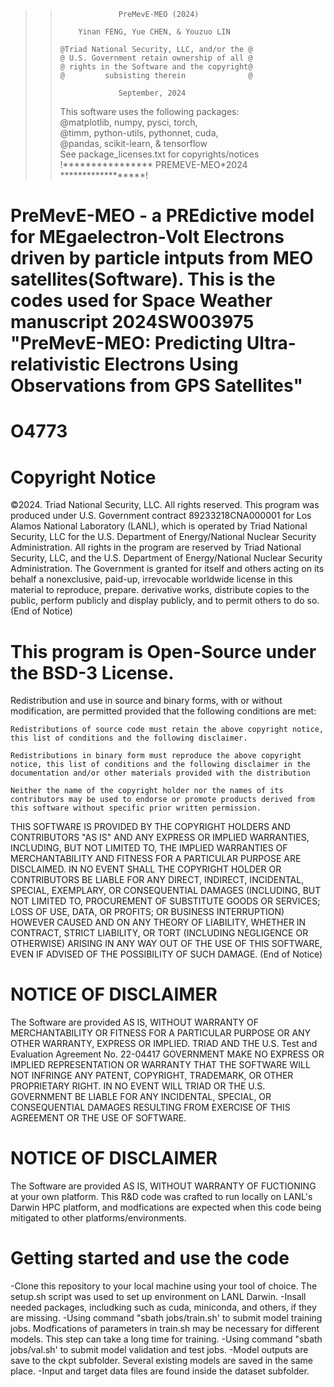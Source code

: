  >>                                                    
 >>                  PreMevE-MEO (2024)                
 >>                                                    
 >>         Yinan FENG, Yue CHEN, & Youzuo LIN         
 >>                                                    
 >>     @Triad National Security, LLC, and/or the @    
 >>     @ U.S. Government retain ownership of all @    
 >>     @ rights in the Software and the copyright@    
 >>     @         subsisting therein              @    
 >>                                                    
 >>                  September, 2024                   
 >>
 >> This software uses the following packages:         
 >>    @matplotlib, numpy, pysci, torch,                 
 >>    @timm, python-utils, pythonnet, cuda,             
 >>    @pandas, scikit-learn, & tensorflow              
 >> See package_licenses.txt for copyrights/notices    
 >>!****************  PREMEVE-MEO*2024  ******************!


# PreMevE-MEO  - a PREdictive model for MEgaelectron-Volt Electrons driven by particle intputs from MEO satellites(Software). This is the codes used for Space Weather manuscript 2024SW003975 "PreMevE-MEO: Predicting Ultra-relativistic Electrons Using Observations from GPS Satellites"

# O4773

# Copyright Notice
©2024. Triad National Security, LLC. All rights reserved.
This program was produced under U.S. Government contract 89233218CNA000001 for Los Alamos National Laboratory (LANL), which is operated by Triad National Security, LLC for the U.S. Department of Energy/National Nuclear Security Administration. All rights in the program are reserved by Triad National Security, LLC, and the U.S. Department of Energy/National Nuclear Security Administration. The Government is granted for itself and others acting on its behalf a nonexclusive, paid-up, irrevocable worldwide license in this material to reproduce, prepare. derivative works, distribute copies to the public, perform publicly and display publicly, and to permit others to do so.
(End of Notice)

# This program is Open-Source under the BSD-3 License.
Redistribution and use in source and binary forms, with or without modification, are permitted provided that the following conditions are met: 

    Redistributions of source code must retain the above copyright notice, this list of conditions and the following disclaimer. 

    Redistributions in binary form must reproduce the above copyright notice, this list of conditions and the following disclaimer in the documentation and/or other materials provided with the distribution

    Neither the name of the copyright holder nor the names of its contributors may be used to endorse or promote products derived from this software without specific prior written permission.

THIS SOFTWARE IS PROVIDED BY THE COPYRIGHT HOLDERS AND CONTRIBUTORS "AS IS" AND ANY EXPRESS OR IMPLIED WARRANTIES, INCLUDING, BUT NOT LIMITED TO, THE IMPLIED WARRANTIES OF MERCHANTABILITY AND FITNESS FOR A PARTICULAR PURPOSE ARE DISCLAIMED. IN NO EVENT SHALL THE COPYRIGHT HOLDER OR CONTRIBUTORS BE LIABLE FOR ANY DIRECT, INDIRECT, INCIDENTAL, SPECIAL, EXEMPLARY, OR CONSEQUENTIAL DAMAGES (INCLUDING, BUT NOT LIMITED TO, PROCUREMENT OF SUBSTITUTE GOODS OR SERVICES; LOSS OF USE, DATA, OR PROFITS; OR BUSINESS INTERRUPTION) HOWEVER CAUSED AND ON ANY THEORY OF LIABILITY, WHETHER IN CONTRACT, STRICT LIABILITY, OR TORT (INCLUDING NEGLIGENCE OR OTHERWISE) ARISING IN ANY WAY OUT OF THE USE OF THIS SOFTWARE, EVEN IF ADVISED OF THE POSSIBILITY OF SUCH DAMAGE.
(End of Notice)


# NOTICE OF DISCLAIMER
The Software are provided AS IS, WITHOUT WARRANTY OF MERCHANTABILITY OR FITNESS FOR A PARTICULAR PURPOSE OR ANY OTHER WARRANTY, EXPRESS OR IMPLIED. TRIAD AND THE U.S. Test and Evaluation Agreement No. 22-04417 GOVERNMENT MAKE NO EXPRESS OR IMPLIED REPRESENTATION OR WARRANTY THAT THE SOFTWARE WILL NOT INFRINGE ANY PATENT, COPYRIGHT, TRADEMARK, OR OTHER PROPRIETARY RIGHT. IN NO EVENT WILL TRIAD OR THE U.S. GOVERNMENT BE LIABLE FOR ANY INCIDENTAL, SPECIAL, OR CONSEQUENTIAL DAMAGES RESULTING FROM EXERCISE OF THIS AGREEMENT OR THE USE OF SOFTWARE.

# NOTICE OF DISCLAIMER
The Software are provided AS IS, WITHOUT WARRANTY OF FUCTIONING at your own platform. This R&D code was crafted to run locally on LANL's Darwin HPC platform, and modfications are expected when this code being mitigated to other platforms/environments. 


# Getting started and use the code
-Clone this repository to your local machine using your tool of choice. The setup.sh script was used to set up environment on LANL Darwin.
-Insall needed packages, includking such as cuda, miniconda, and others, if they are missing.
-Using command "sbath jobs/train.sh' to submit model training jobs. Modfications of parameters in train.sh may be necessary for different models. This step can take a long time for training.
-Using command "sbath jobs/val.sh' to submit model validation and test jobs.
-Model outputs are save to the ckpt subfolder. Several existing models are saved in the same place. 
-Input and target data files are found inside the dataset subfolder.

